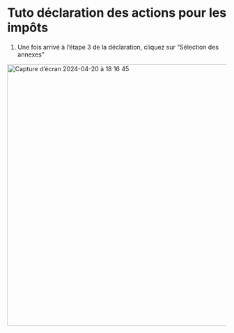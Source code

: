 # Tuto déclaration des actions pour les impôts

1. Une fois arrivé à l’étape 3 de la déclaration, cliquez sur “Sélection des annexes”
<img width="600" alt="Capture d’écran 2024-04-20 à 18 16 45" src="https://github.com/maximetch/Divers/assets/1035745/4564140a-e265-43e2-8e54-656f62eb1727">
